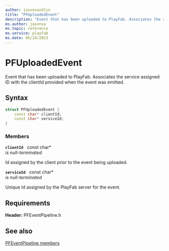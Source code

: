 ```yaml
---
author: jasonsandlin
title: "PFUploadedEvent"
description: "Event that has been uploaded to PlayFab. Associates the service assigned ID with the clientId provided when the event was emitted."
ms.author: jasonsa
ms.topic: reference
ms.service: playfab
ms.date: 05/24/2023
---
```


# PFUploadedEvent  

Event that has been uploaded to PlayFab. Associates the service assigned ID with the clientId provided when the event was emitted.  

## Syntax  
  
```cpp
struct PFUploadedEvent {  
    const char* clientId;  
    const char* serviceId;  
}  
```
  
### Members  
  
**`clientId`** &nbsp; const char*  
*is null-terminated*  
  
Id assigned by the client prior to the event being uploaded.
  
**`serviceId`** &nbsp; const char*  
*is null-terminated*  
  
Unique Id assigned by the PlayFab server for the event.
  
  
## Requirements  
  
**Header:** PFEventPipeline.h
  
## See also  
[PFEventPipeline members](../pfeventpipeline_members.md)  

  
  
